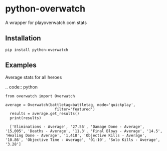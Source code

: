 # python-overwatch
A wrapper for playoverwatch.com stats

Installation
------------

    pip install python-overwatch

Examples
------------

Average stats for all heroes

.. code:: python

    from overwatch import Overwatch

    average = Overwatch(battletag=battletag, mode='quickplay',
                          filter='featured')
      results = average.get_results()
      print(results)

      ['Eliminations - Average', '27.56', 'Damage Done - Average', '15,005', 'Deaths - Average', '11.3', 'Final Blows - Average', '14.5', 'Healing Done - Average', '1,418', 'Objective Kills - Average', '10.86', 'Objective Time - Average', '01:10', 'Solo Kills - Average', '3.28']
